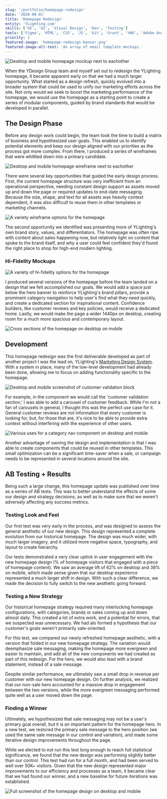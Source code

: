 ```yaml
---
slug: '/portfolio/homepage-redesign'
date: '2020-09-01'
title: 'Homepage Redesign'
entity: 'YLighting.com'
skills: ['UX', 'UI', 'Visual Design', 'Dev', 'Testing']
tools: ['Figma', 'HTML', 'CSS', 'JS', 'Git', 'Grunt', 'VWO', 'Adobe Analytics']
priority: 2
featured-image: 'homepage-redesign-banner.png'
featured-image-alt-text: 'An array of email template mockups.'
---
```


![Desktop and mobile homepage mockup next to eachother](1-HP-Mobile-Desktop.png)

When the YDesign Group team and myself set out to redesign the YLighting homepage, it became apparent early on that we had a much larger opportunity. What started as a design refresh, quickly evolved into a broader system that could be used to unify our marketing efforts across the site. Not only would we seek to boost the marketing performance of the homepage, we would use the homepage as a starting point to create a series of modular components, guided by brand standards that would be developed in parallel.

## The Design Phase

Before any design work could begin, the team took the time to build a matrix of business and hypothesized user goals. This enabled us to identify potential elements and keep our design aligned with our priorities as the process got more complex. From there, I produced a series of wireframes that were whittled down into a primary candidate.

![Desktop and mobile homepage wireframe next to eachother](2-HP-WF-Mobile-Desktop.png 'An early wireframe candidate.')

There were several key opportunities that guided the early design process. First, the current homepage structure was very inefficient from an operational perspective, needing constant design support as assets moved up and down the page or required updates to end-date messaging. Because the size, shape, and text for all assets was heavily context dependent, it was also difficult to reuse them in other templates or marketing channels.

![A variety wireframe options for the homepage](3-HP-WF-Multiple.png 'I produced several wireframes before finding our primary candidate.')

The second opportunity we identified was presenting more of YLighting's own brand story, values, and differentiators. The homepage was often ripe with content about sales happening now, but relatively light on content that spoke to the brand itself, and why a user could feel confident they'd found the right place to shop for high-end modern lighting.

### Hi-Fidelity Mockups

![A variety of hi-fidelity options for the homepage](4-HP-Hi-Fidelity-Multiple.png 'One wireframe informed many visual design and UI options.')

I produced several versions of the homepage before the team landed on a design that we felt accomplished our goals. We would add a space just below the hero banner to reinforce YLighting's brand pillars, provide a prominent category navigation to help user's find what they need quickly, and create a dedicated section for inspirational content. Confidence builders, like customer reviews and key policies, would receive a dedicated home. Lastly, we would make the page a wider 1440px on desktop, creating room for a much more spacious and contemporary layout.

![Cross sections of the homepage on desktop on mobile](5-HP-Hi-Fidelity-Final-Mocks.png 'Larger imagery, and diverse components made for more dynamic homepage layouts.')

## Development

This homepage redesign was the first deliverable developed as part of another project I was the lead on, YLighting's [Marketing Design System](/portfolio/marketing-design-system/). With a system in place, many of the low-level development had already been done, allowing me to focus on adding functionality specific to the homepage.

![Desktop and mobile screenshot of customer validation block](6-Customer-Validation-Block.png "The 'customer validation section' included a carousel of customer feedback.")

For example, in the component we would call the 'customer validation section,' I was able to add a carousel of customer feedback. While I'm not a fan of carousels in general, I thought this was the perfect use case for it. General customer reviews are not information that every customer is looking for, but, for those that are, it's nice to be able to provide extra context without interfering with the experience of other users.

![Various uses for a category nav component on desktop and mobile](7-Category-Navigation-Multiple.png 'The same component could be used to serve unique purposes in different templates.')

Another advantage of owning the design and implementation is that I was able to create components that could be reused in other templates. This small optimization can be a significant time-saver when a sale, or campaign needs to be represented in several locations around the site.

## AB Testing + Results

Being such a large change, this homepage update was published over time as a series of AB tests. This was to better understand the effects of some our design and strategy decisions, as well as to make sure that we weren't adversely affecting any success metrics.

### Testing Look and Feel

Our first test was very early in the process, and was designed to assess the general aesthetic of our new design. This design represented a complete evolution from our historical homepage. The design was much wider, with much larger imagery, and it utilized more negative space, typography, and layout to create hierarchy.

Our tests demonstrated a very clear uptick in user engagement with the new homepage design (% of homepage visitors that engaged with a piece of homepage content). We saw an average lift of 62% on desktop and 38% on mobile, which made sense given that our desktop experience represented a much larger shift in design. With such a clear difference, we made the decision to fully switch to the new aesthetic going forward.

### Testing a New Strategy

Our historical homepage strategy required many interlocking homepage configurations, with categories, brands or sales coming up and down almost daily. This created a lot of extra work, and a potential for errors, that we suspected was unnecessary. We had alo formed a hypothesis that our customer's goals weren't primarily sale-oriented.

For this test, we compared our newly refreshed homepage aesthetic, with a version that folded in our new homepage strategy. The variation would deemphasize sale messaging, making the homepage more evergreen and easier to maintain, and add all of the new components we had created as part of this redesign. For the hero, we would also lead with a brand statement, instead of a sale message.

Despite similar performance, we ultimately saw a small drop in revenue per customer with our new homepage design. On further analysis, we realized that our non-sale hero accounted for a massive drop in engagement between the two versions, while the more evergreen messaging performed quite well as a user moved down the page.

### Finding a Winner

Ultimately, we hypothesized that sale messaging may not be a user's primary goal overall, but it is an important pattern for the homepage hero. In a new test, we restored the primary sale message to the hero position (we used the same sale message in our control and variation), and made some iterative design improvements throughout the page.

While we elected to not run this test long enough to reach full statistical significance, we found that the new design was performing slightly better than our control. This test had run for a full month, and had been served to well over 50K+ visitors. Given that the new design represented major improvements to our efficiency and processes as a team, it became clear that we had found our winner, and a new baseline for future iterations was established.

![Full screenshot of the homepage design on desktop and mobile](8-HP-Complete-Mobile-Desktop.png 'A complete example of a desktop and mobile homepage.')
